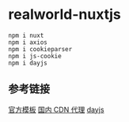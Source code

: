 # realworld-nuxtjs

``` text
npm i nuxt
npm i axios
npm i cookieparser
npm i js-cookie
npm i dayjs
```

## 参考链接
[官方模板](https://github.com/gothinkster/realworld-starter-kit/blob/master/FRONTEND_INSTRUCTIONS.md)
[国内 CDN 代理](https://jsdelivr.com)
[dayjs](https://day.js.org/docs/en/display/format)
